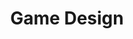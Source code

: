 ---
title: Game Design
description: Explore the art and technology of game design, sharing creativity
image: 

# Badge style
style:
    background: "#1e3a8a"
    color: "#fff"
---